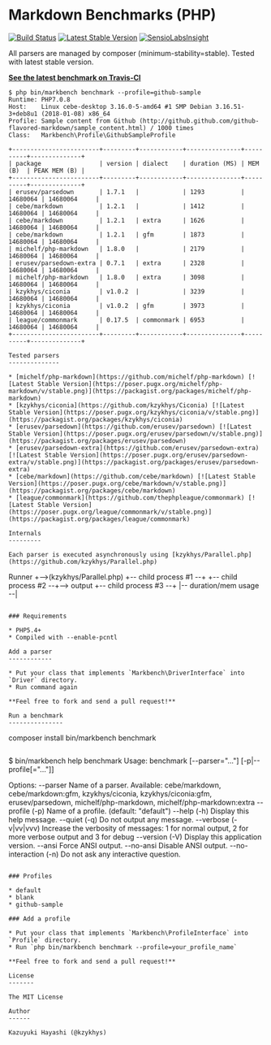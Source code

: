 Markdown Benchmarks (PHP)
=========================

[![Build Status](https://travis-ci.org/kzykhys/Markbench.png?branch=master)](https://travis-ci.org/kzykhys/Markbench)
[![Latest Stable Version](https://poser.pugx.org/kzykhys/markbench/v/stable.png)](https://packagist.org/packages/kzykhys/markbench)
[![SensioLabsInsight](https://insight.sensiolabs.com/projects/f85a4034-6089-4b14-acb5-990e202a5a55/mini.png)](https://insight.sensiolabs.com/projects/f85a4034-6089-4b14-acb5-990e202a5a55)

All parsers are managed by composer (minimum-stability=stable).
Tested with latest stable version.

[**See the latest benchmark on Travis-CI**](https://travis-ci.org/kzykhys/Markbench)

```
$ php bin/markbench benchmark --profile=github-sample
Runtime: PHP7.0.8
Host:    Linux cebe-desktop 3.16.0-5-amd64 #1 SMP Debian 3.16.51-3+deb8u1 (2018-01-08) x86_64
Profile: Sample content from Github (http://github.github.com/github-flavored-markdown/sample_content.html) / 1000 times
Class:   Markbench\Profile\GithubSampleProfile

+------------------------+---------+------------+---------------+----------+--------------+
| package                | version | dialect    | duration (MS) | MEM (B)  | PEAK MEM (B) |
+------------------------+---------+------------+---------------+----------+--------------+
| erusev/parsedown       | 1.7.1   |            | 1293          | 14680064 | 14680064     |
| cebe/markdown          | 1.2.1   |            | 1412          | 14680064 | 14680064     |
| cebe/markdown          | 1.2.1   | extra      | 1626          | 14680064 | 14680064     |
| cebe/markdown          | 1.2.1   | gfm        | 1873          | 14680064 | 14680064     |
| michelf/php-markdown   | 1.8.0   |            | 2179          | 14680064 | 14680064     |
| erusev/parsedown-extra | 0.7.1   | extra      | 2328          | 14680064 | 14680064     |
| michelf/php-markdown   | 1.8.0   | extra      | 3098          | 14680064 | 14680064     |
| kzykhys/ciconia        | v1.0.2  |            | 3239          | 14680064 | 14680064     |
| kzykhys/ciconia        | v1.0.2  | gfm        | 3973          | 14680064 | 14680064     |
| league/commonmark      | 0.17.5  | commonmark | 6953          | 14680064 | 14680064     |
+------------------------+---------+------------+---------------+----------+--------------+

Tested parsers
--------------

* [michelf/php-markdown](https://github.com/michelf/php-markdown) [![Latest Stable Version](https://poser.pugx.org/michelf/php-markdown/v/stable.png)](https://packagist.org/packages/michelf/php-markdown)
* [kzykhys/ciconia](https://github.com/kzykhys/Ciconia) [![Latest Stable Version](https://poser.pugx.org/kzykhys/ciconia/v/stable.png)](https://packagist.org/packages/kzykhys/ciconia)
* [erusev/parsedown](https://github.com/erusev/parsedown) [![Latest Stable Version](https://poser.pugx.org/erusev/parsedown/v/stable.png)](https://packagist.org/packages/erusev/parsedown)
* [erusev/parsedown-extra](https://github.com/erusev/parsedown-extra) [![Latest Stable Version](https://poser.pugx.org/erusev/parsedown-extra/v/stable.png)](https://packagist.org/packages/erusev/parsedown-extra)
* [cebe/markdown](https://github.com/cebe/markdown) [![Latest Stable Version](https://poser.pugx.org/cebe/markdown/v/stable.png)](https://packagist.org/packages/cebe/markdown)
* [league/commonmark](https://github.com/thephpleague/commonmark) [![Latest Stable Version](https://poser.pugx.org/league/commonmark/v/stable.png)](https://packagist.org/packages/league/commonmark)

Internals
---------

Each parser is executed asynchronously using [kzykhys/Parallel.php](https://github.com/kzykhys/Parallel.php)

```
Runner
 +-->(kzykhys/Parallel.php)
        +-- child process #1 --+
        +-- child process #2 --+--> output
        +-- child process #3 --+
        |-- duration/mem usage --|
```

### Requirements

* PHP5.4+
* Compiled with --enable-pcntl

Add a parser
------------

* Put your class that implements `Markbench\DriverInterface` into `Driver` directory.
* Run command again

**Feel free to fork and send a pull request!**

Run a benchmark
---------------

```
composer install
bin/markbench benchmark
```

```
$ bin/markbench help benchmark
Usage:
 benchmark [--parser="..."] [-p|--profile[="..."]]

Options:
 --parser              Name of a parser. Available: cebe/markdown, cebe/markdown:gfm, kzykhys/ciconia, kzykhys/ciconia:gfm, erusev/parsedown, michelf/php-markdown, michelf/php-markdown:extra
 --profile (-p)        Name of a profile. (default: "default")
 --help (-h)           Display this help message.
 --quiet (-q)          Do not output any message.
 --verbose (-v|vv|vvv) Increase the verbosity of messages: 1 for normal output, 2 for more verbose output and 3 for debug
 --version (-V)        Display this application version.
 --ansi                Force ANSI output.
 --no-ansi             Disable ANSI output.
 --no-interaction (-n) Do not ask any interactive question.
```

### Profiles

* default
* blank
* github-sample

### Add a profile

* Put your class that implements `Markbench\ProfileInterface` into `Profile` directory.
* Run `php bin/markbench benchmark --profile=your_profile_name`

**Feel free to fork and send a pull request!**

License
-------

The MIT License

Author
------

Kazuyuki Hayashi (@kzykhys)
